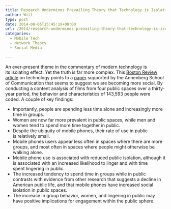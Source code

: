 ```yaml
---
title: Research Undermines Prevailing Theory that Technology is Isolating
author: Will
type: post
date: 2014-08-05T15:45:19+00:00
url: /2014/research-undermines-prevailing-theory-that-technology-is-isolating/
categories:
  - Mobile Tech
  - Network Theory
  - Social Media

---
```

An ever-present theme in the commentary of modern technology is its isolating effect. Yet the truth is far more complex. This [Boston Review article][1] on technology points to a [paper][2] supported by the Annenberg School of Communication that seems to suggest we are becoming more social. By conducting a content analysis of films from four public spaces over a thirty-year period, the behavior and characteristics of 143,593 people were coded. A couple of key findings:

  * Importantly, people are spending less time alone and increasingly more time in groups.
  * Women are now far more prevalent in public spaces, while men and women tend to spend more time together in public.
  * Despite the ubiquity of mobile phones, their rate of use in public is relatively small.
  * Mobile phones users appear less often in spaces where there are more groups, and most often in spaces where people might otherwise be walking alone.
  * Mobile phone use is associated with reduced public isolation, although it is associated with an increased likelihood to linger and with time spent lingering in public.
  * The increased tendency to spend time in groups while in public contrasts with evidence from other research that suggests a decline in American public life, and that mobile phones have increased social isolation in public spaces.
  * The increase in group behavior, women, and lingering in public may have positive implications for engagement within the public sphere.

 [1]: http://bostonreview.net/blog/claude-fischer-all-tech-is-social
 [2]: http://www.mysocialnetwork.net/downloads/Change%20in%20the%20social%20life%20of%20urban%20public%20spaces.pdf